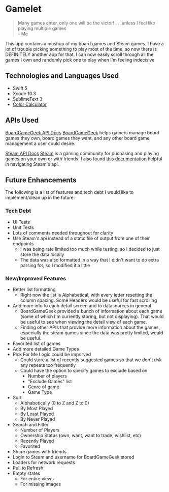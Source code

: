 # Gamelet
> Many games enter, only one will be the victor! . . .unless I feel like playing multiple games
> <br/>\- Me

This app contains a mashup of my board games and Steam games. I have a lot of trouble picking something to play most of the time, so now there is DEFINITELY another app for that. I can now easily scroll through all the games I own and randomly pick one to play when I'm feeling indecisive

## Technologies and Languages Used
- Swift 5
- Xcode 10.3
- SublimeText 3
- [Color Calculator](https://www.sessions.edu/color-calculator/)

## APIs Used
[BoardGameGeek API Docs](https://bgg-json.azurewebsites.net/ "BoardGameGeek JSON API Docs")
[BoardGameGeek](https://boardgamegeek.com) helps gamers manage board games they own, board games they want, and any other board game management a user could desire.

[Steam API Docs](https://developer.valvesoftware.com/wiki/Steam_Web_API "Steam Web API Docs")
[Steam](https://store.steampowered.com/) is a gaming community for puchasing and playing games on your own or with friends. I also found [this documentation](https://steamwebapi.azurewebsites.net/) helpful in navigating Steam's api.

## Future Enhancements
The following is a list of features and tech debt I would like to implement/clean up in the future:
### Tech Debt
- UI Tests
- Unit Tests
- Lots of comments needed throughout for clarity
- Use Steam's api instead of a static file of output from one of their endpoints
  - I was being rate limited too much while testing, so I decided to just store the data locally
  - The data was also formatted in a way that I didn't want to do extra parsing for, so I modified it a little

### New/Improved Features
- Better list formatting
  - Right now the list is Alphabetical, with every letter resetting the column spacing. Some Headers would be useful for fast scrolling
- Add more info to each detail screen and to datasources in general
  - BoardGameGeek provided a bunch of information about each game (some of which I'm currently storing, but not displaying). That would be useful to see when viewing the detail view of each game.
  - Finding other APIs that provide more information about the games, especially the steam games since the data was pretty limited, would be useful.
- Favorited list of games
- Add more detailed Game Types
- Pick For Me Logic could be imporved
  - Could store a list of recently suggested games so that we don't risk any repeats too frequently
  - Could have the option to specify games to exclude based on
    - Number of players
    - "Exclude Games" list
    - Genre of game
    - Game Type
- Sort
  - Alphabetically (0 to Z and Z to 0)
  - By Most Played
  - By Least Played
  - By Never Played
- Search and Filter
  - Number of Players
  - Ownership Status (own, want, want to trade, wishlist, etc)
  - Recently Played
  - Favorited
- Share games with friends
- Login to Steam and username for BoardGameGeek stored
- Loaders for network requests
- Pull to Refresh
- Empty states
  - For entire views
  - For missing images
